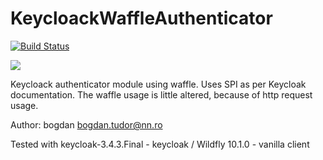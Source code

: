 # KeycloackWaffleAuthenticator

[![Build Status](https://travis-ci.org/bogdantudor74/KeycloackWaffleAuthenticator.svg?branch=master)](https://travis-ci.org/bogdantudor74/KeycloackWaffleAuthenticator)

<a href="https://zenhub.com"><img src="https://raw.githubusercontent.com/ZenHubIO/support/master/zenhub-badge.png"></a>

Keycloack authenticator module using waffle.
Uses SPI as per Keycloak documentation. The waffle usage is little altered, because of http request usage.

Author: bogdan <bogdan.tudor@nn.ro>

Tested with keycloak-3.4.3.Final - keycloak / Wildfly 10.1.0 - vanilla client

